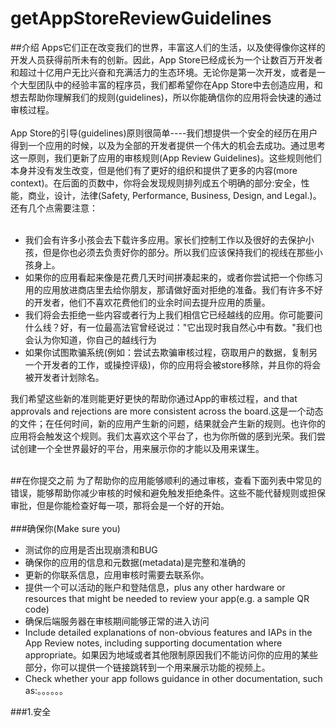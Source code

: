 # getAppStoreReviewGuidelines
##介绍
Apps它们正在改变我们的世界，丰富这人们的生活，以及使得像你这样的开发人员获得前所未有的创新。因此，App Store已经成长为一个让数百万开发者和超过十亿用户无比兴奋和充满活力的生态环境。无论你是第一次开发，或者是一个大型团队中的经验丰富的程序员，我们都希望你在App Store中去创造应用，和想去帮助你理解我们的规则(guidelines)，所以你能确信你的应用将会快速的通过审核过程。<br>
<br>
App Store的引导(guidelines)原则很简单----我们想提供一个安全的经历在用户得到一个应用的时候，以及为全部的开发者提供一个伟大的机会去成功。通过思考这一原则，我们更新了应用的审核规则(App Review Guidelines)。这些规则他们本身并没有发生改变，但是他们有了更好的组织和提供了更多的内容(more context)。在后面的页数中，你将会发现规则排列成五个明确的部分:安全，性能，商业，设计，法律(Safety, Performance, Business, Design, and Legal.)。还有几个点需要注意：<br>
<br>
- 我们会有许多小孩会去下载许多应用。家长们控制工作以及很好的去保护小孩，但是你也必须去负责好你的部分。所以我们应该保持我们的视线在那些小孩身上。
- 如果你的应用看起来像是花费几天时间拼凑起来的，或者你尝试把一个你练习用的应用放进商店里去给你朋友，那请做好面对拒绝的准备。我们有许多不好的开发者，他们不喜欢花费他们的业余时间去提升应用的质量。
- 我们将会去拒绝一些内容或者行为上我们相信它已经越线的应用。你可能要问什么线？好，有一位最高法官曾经说过："它出现时我自然心中有数。"我们也会认为你知道，你自己的越线行为
- 如果你试图欺骗系统(例如：尝试去欺骗审核过程，窃取用户的数据，复制另一个开发者的工作，或操控评级)，你的应用将会被store移除，并且你的将会被开发者计划除名。

我们希望这些新的准则能更好更快的帮助你通过App的审核过程，and that approvals and rejections are more consistent across the board.这是一个动态的文件；在任何时间，新的应用产生新的问题，结果就会产生新的规则。也许你的应用将会触发这个规则。我们太喜欢这个平台了，也为你所做的感到光荣。我们尝试创建一个全世界最好的平台，用来展示你的才能以及用来谋生。<br>
<br>

##在你提交之前
为了帮助你的应用能够顺利的通过审核，查看下面列表中常见的错误，能够帮助你减少审核的时候和避免触发拒绝条件。这些不能代替规则或担保审批，但是你能检查好每一项，那将会是一个好的开始。<br>
<br>
###确保你(Make sure you)
- 测试你的应用是否出现崩溃和BUG
- 确保你的应用的信息和元数据(metadata)是完整和准确的
- 更新的你联系信息，应用审核时需要去联系你。
- 提供一个可以活动的账户和登陆信息，plus any other hardware or resources that might be needed to review your app(e.g. a sample QR code)
- 确保后端服务器在审核期间能够正常的进入访问
- Include detailed explanations of non-obvious features and IAPs in the App Review notes, including supporting documentation where appropriate。如果因为地域或者其他限制原因我们不能访问你的应用的某些部分，你可以提供一个链接跳转到一个用来展示功能的视频上。
- Check whether your app follows guidance in other documentation, such as:。。。。。。

###1.安全

